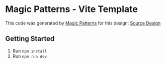 # Magic Patterns - Vite Template

This code was generated by [Magic Patterns](https://magicpatterns.com) for this design: [Source Design](https://www.magicpatterns.com/c/hzzxr9zx8cozrs6lvy9tri)

## Getting Started

1. Run `npm install`
2. Run `npm run dev`
